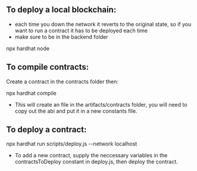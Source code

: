 ## To deploy a local blockchain:
- each time you down the network it reverts to the original state, so if you want to run a contract it has to be deployed each time
- make sure to be in the backend folder

npx hardhat node

## To compile contracts:
Create a contract in the contracts folder then:

npx hardhat compile

- This will create an file in the artifacts/contracts folder, you will need to copy out the abi and put it in a new constants file.

## To deploy a contract:

npx hardhat run scripts/deploy.js --network localhost

- To add a new contract, supply the neccessary variables in the contractsToDeploy constant in deploy.js, then deploy the contract.